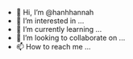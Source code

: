 - 👋 Hi, I’m @hanhhannah
- 👀 I’m interested in ...
- 🌱 I’m currently learning ...
- 💞️ I’m looking to collaborate on ...
- 📫 How to reach me ...

<!---
hanhhannah/hanhhannah is a ✨ special ✨ repository because its `README.md` (this file) appears on your GitHub profile.
You can click the Preview link to take a look at your changes.
--->
